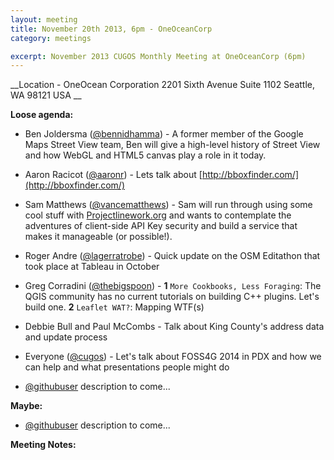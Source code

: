 ```yaml
---
layout: meeting
title: November 20th 2013, 6pm - OneOceanCorp
category: meetings

excerpt: November 2013 CUGOS Monthly Meeting at OneOceanCorp (6pm)
---
```


__Location -  OneOcean Corporation 2201 Sixth Avenue Suite 1102 Seattle, WA 98121 USA __ 

__Loose agenda:__

- Ben Joldersma ([@bennidhamma](https://github.com/bennidhamma)) - A former member of the Google Maps Street View team, Ben will give a high-level history of Street View and how WebGL and HTML5 canvas play a role in it today.
- Aaron Racicot ([@aaronr](https://github.com/aaronr)) - Lets talk about [http://bboxfinder.com/](http://bboxfinder.com/)
- Sam Matthews ([@vancematthews](https://twitter.com/vancematthews)) -  Sam will run through using some cool stuff with [Projectlinework.org](http://projectlinework.org) and wants to contemplate the adventures of client-side API Key security and build a service that makes it manageable (or possible!).
- Roger Andre ([@lagerratrobe](https://dl.dropboxusercontent.com/u/26575408/index.html)) - Quick update on the OSM Editathon that took place at Tableau in October
- Greg Corradini ([@thebigspoon](https://github.com/thebigspoon)) - __1__ `More Cookbooks, Less Foraging`: The QGIS community has no current tutorials on building C++ plugins. Let's build one. __2__ `Leaflet WAT?`: Mapping WTF(s)
- Debbie Bull and Paul McCombs - Talk about King County's address data and update process
- Everyone ([@cugos](https://github.com/cugos)) - Let's talk about FOSS4G 2014 in PDX and how we can help and what presentations people might do

- [@githubuser](https://yoururl.com/) description to come...

__Maybe:__

- [@githubuser](https://yoururl.com/) description to come...

__Meeting Notes:__
